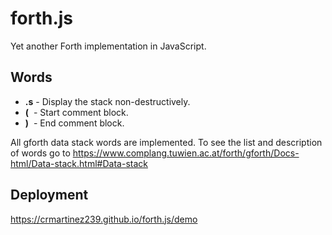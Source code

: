 # forth.js
Yet another Forth implementation in JavaScript. 

## Words
- **.s** - Display the stack non-destructively.
- **(**  &nbsp;- Start comment block.
- **)** &nbsp;- End comment block.

All gforth data stack words are implemented. To see the list and description of words go to https://www.complang.tuwien.ac.at/forth/gforth/Docs-html/Data-stack.html#Data-stack

## Deployment
https://crmartinez239.github.io/forth.js/demo
